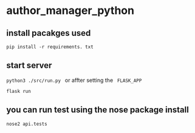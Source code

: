 # author_manager_python

## install pacakges used

`pip install -r requirements. txt`

## start server

`python3 ./src/run.py `
or affter setting the ` FLASK_APP`

`flask run`

## you can run test using the nose package install

`nose2 api.tests`
